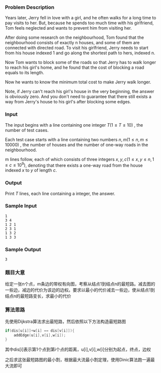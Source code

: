 ### Problem Description

Years later, Jerry fell in love with a girl, and he often walks for a long time to pay visits to her. But, because he spends too much time with his girlfriend, Tom feels neglected and wants to prevent him from visiting her.

After doing some research on the neighbourhood, Tom found that the neighbourhood consists of exactly n houses, and some of them are connected with directed road. To visit his girlfriend, Jerry needs to start from his house indexed 1 and go along the shortest path to hers, indexed n.

Now Tom wants to block some of the roads so that Jerry has to walk longer to reach his girl's home, and he found that the cost of blocking a road equals to its length. 

Now he wants to know the minimum total cost to make Jerry walk longer.

Note, if Jerry can't reach his girl's house in the very beginning, the answer is obviously zero. And you don't need to guarantee that there still exists a way from Jerry's house to his girl's after blocking some edges.


### Input
The input begins with a line containing one integer $T(1≤T≤10)$ , the number of test cases.

Each test case starts with a line containing two numbers $n,m(1≤n,m≤10000)$ , the number of houses and the number of one-way roads in the neighbourhood.

m lines follow, each of which consists of three integers $x,y,c(1≤x,y≤n,1≤c≤10^9)$, denoting that there exists a one-way road from the house indexed $x$ to $y$ of length $c$.
 

### Output
Print $T$ lines, each line containing a integer, the answer.
 

### Sample Input
```
1
3 4
1 2 1
2 3 1
1 3 2
1 3 3
```

### Sample Output
```
3
```

### 题目大意
给定一张n个点，m条边的带权有向图，考察从结点1到结点n的最短路。减去图的一些边，减边的代价为该边的边权。要求以最小的代价减去一些边，使从结点1到结点n的最短路变长，求最小的代价

### 算法思路
先使用Dijkstra算法求出最短路，然后依照以下方法构造最短路图
``` cpp
if(dis[u[i]]+w[i] == dis[v[i]]){
    addEdge(u[i],v[i],w[i]);
}
```
其中dis[i]表示第1个点到第i个点的距离，u[i],v[i],w[i]分别为起点，终点，边权

之后求这张最短路图的最小割，根据最大流最小割定理，使用Dinic算法跑一遍最大流即可